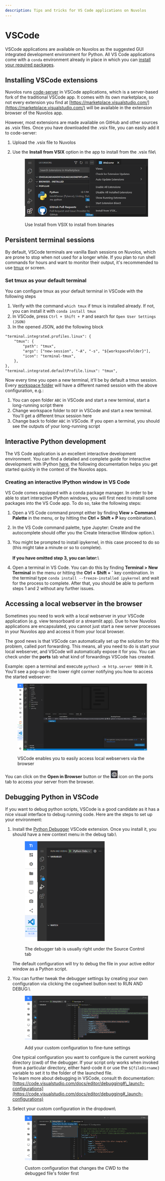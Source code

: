 ```yaml
---
description: Tips and tricks for VS Code applications on Nuvolos
---
```


# VSCode

VSCode applications are available on Nuvolos as the suggested GUI integrated development environment for Python. All VS Code applications come with a `conda` environment already in place in which you can [install your required packages](../../features/applications/install-a-software-package.md).

## Installing VSCode extensions

Nuvolos runs [code-server](https://github.com/coder/code-server) in VSCode applications, which is a server-based fork of the traditional VSCode app. It comes with its own marketplace, so not every extension you find at [https://marketplace.visualstudio.com/](https://marketplace.visualstudio.com/) will be available in the extension browser of the Nuvolos app.

However, most extensions are made available on GitHub and other sources as .vsix files. Once you have downloaded the .vsix file, you can easily add it to code-server:

1. Upload the .vsix file to Nuvolos
2.  Use the **Install from VSIX** option in the app to install from the .vsix file\


    <figure><img src="../../.gitbook/assets/image (64).png" alt=""><figcaption><p>Use Install from VSIX to install from binaries</p></figcaption></figure>

## Persistent terminal sessions

By default, VSCode terminals are vanilla Bash sessions on Nuvolos, which are prone to stop when not used for a longer while. If you plan to run shell commands for hours and want to monitor their output, it's recommended to use [tmux](https://man7.org/linux/man-pages/man1/tmux.1.html) or screen.

### Set tmux as your default terminal

You can configure tmux as your default terminal in VSCode with the following steps

1. Verify with the command `which tmux` if tmux is installed already. If not, you can install it with `conda install tmux`
2. In VSCode, press `Ctrl + Shift + P` and search for `Open User Settings (JSON)`&#x20;
3. In the opened JSON, add the following block

```
"terminal.integrated.profiles.linux": {
    "tmux": {
        "path": "tmux",
        "args": ["new-session", "-A", "-s", "${workspaceFolder}"],
        "icon": "terminal-tmux",
    },
},
"terminal.integrated.defaultProfile.linux": "tmux",
```

Now every time you open a new terminal, it'll be by default a tmux session. Every [workspace folder](https://code.visualstudio.com/docs/editing/workspaces/workspaces) will have a different named session with the above configuration, e.g.:

1. You can open folder `ABC` in VSCode and start a new terminal, start a long-running script there
2. Change workspace folder to `DEF` in VSCode and start a new terminal. You'll get a different tmux session here
3. Change back to folder `ABC` in VSCode. If you open a terminal, you should see the outputs of your long-running script

## Interactive Python development

The VS Code application is an excellent interactive development environment. You can find a detailed and complete guide for interactive development with IPython [here](https://code.visualstudio.com/docs/python/jupyter-support-py), the following documentation helps you get started quickly in the context of the Nuvolos apps.

### Creating an interactive IPython window in VS Code

VS Code comes equipped with a conda package manager. In order to be able to start interactive IPython windows, you will first need to install some packages into the VS Code app. To do so, take the following steps:

1. Open a VS Code command prompt either by finding **View > Command Palette** in the menu, or by hitting the **Ctrl + Shift + P** key combination.\

2. In the VS Code command palette, type Jupyter: Create and the autocomplete should offer you the Create Interactive Window option.\

3. You might be prompted to install ipykernel, in this case proceed to do so (this might take a minute or so to complete).\
   \
   **If you have omitted step 3, you can later:**\

4. Open a terminal in VS Code. You can do this by finding **Terminal > New Terminal** in the menu or hitting the **Ctrl + Shift + \`** key combination. In the terminal type `conda install --freeze-installed ipykernel` and wait for the process to complete. After that, you should be able to perform steps 1 and 2 without any further issues.

## Accessing a local webserver in the browser

Sometimes you need to work with a local webserver in your VSCode application (e.g. view tensorboard or a streamlit app). Due to how Nuvolos applications are encapsulated, you cannot just start a new server processes in your Nuvolos app and access it from your local browser.

The good news is that VSCode can automatically set up the solution for this problem, called port forwarding. This means, all you need to do is start your local webserver, and VSCode will automatically expose it for you. You can check under the **ports** tab what kind of forwardings VSCode has created.

Example: open a terminal and execute `python3 -m http.server 9000` in it. You'll see a pop-up in the lower right corner notifying you how to access the started webserver:

<figure><img src="../../.gitbook/assets/image (65).png" alt=""><figcaption><p>VSCode enables you to easily access local webservers via the browser</p></figcaption></figure>

You can click on the **Open in Browser** button or the ![](<../../.gitbook/assets/image (66).png>) icon on the ports tab to access your server from the browser.

## Debugging Python in VSCode

If you want to debug python scripts, VSCode is a good candidate as it has a nice visual interface to debug running code. Here are the steps to set up your environment:

1.  Install the [Python Debugger](https://open-vsx.org/extension/ms-python/debugpy) VSCode extension. Once you install it, you should have a new context menu in the debug tab:\


    <figure><img src="../../.gitbook/assets/image (138).png" alt="" width="259"><figcaption><p>The debugger tab is usually right under the Source Control tab<br></p></figcaption></figure>

    The default configuration will try to debug the file in your active editor window as a Python script.
2.  You can further tweak the debugger settings by creating your own configuration via clicking the cogwheel button next to RUN AND DEBUG:\


    <figure><img src="../../.gitbook/assets/image (139).png" alt=""><figcaption><p>Add your custom configuration to fine-tune settings<br></p></figcaption></figure>

    One typical configuration you want to configure is the current working directory (cwd) of the debugger. If your script only works when invoked from a particular directory, either hard-code it or use the `${fileDirname}` variable to set it to the folder of the launched file.\
    To learn more about debugging in VSCode, consult th documentation: [https://code.visualstudio.com/docs/editor/debugging#\_launch-configurations](https://code.visualstudio.com/docs/editor/debugging#_launch-configurations)
3.  Select your custom configuration in the dropdown\


    <figure><img src="../../.gitbook/assets/image (140).png" alt=""><figcaption><p>Custom configuration that changes the CWD to the debugged file's folder first</p></figcaption></figure>

